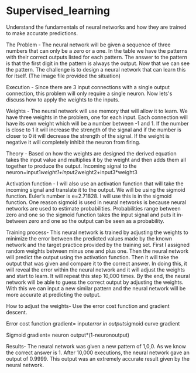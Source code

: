 # Supervised_learning
 Understand the fundamentals of neural networks and how they are trained to make accurate predictions. 

The Problem - The neural network will be given a sequence of three numbers that can only be a zero or a one. In the table we have the patterns
with their correct outputs listed for each pattern. The answer to the pattern is that the first digit in the pattern is always the output. 
Now that we can see the pattern. The challenge is to design a neural network that can learn this for itself. (The image file provided the situation)

Execution - Since there are 3 input connections with a single output connection, this problem will only require a single neuron. Now lets's discuss 
how to apply the weights to the inputs.

Weights - The neural network will use memory that will allow it to learn. We have three weights in the problem, one for each input.
Each connection will have its own weight which will be a number between -1 and 1. If the number is close to 1 it will increase the strength of the signal 
and if the number is closer to 0 it will decrease the strength of the signal. If the weight is negative it will completely inhibit the neuron from firing. 

Theory - Based on how the weights are designed the derived equation takes the input value and multiplies it by the weight and then adds them all together
to produce the output. Incoming signal to the neuron=input1*weight1+input2*weight2+input3*weight3 

Activation function - I will also use an activation function that will take the incoming signal and translate it to the output. We will be using the sigmoid
function. Euler’s number is e=2.71828. I will use this is in the sigmoid function. One reason sigmoid is used in neural networks is because neural networks
are used to estimate probabilities. Probabilities range between zero and one so the sigmoid function takes the input signal and puts it in-between zero and
one so the output can be seen as a probability.

Training process- This neural network is trained by adjusting the weights to minimize the error between the predicted values made by the known network 
and the target practice provided by the training set. First I assigned random weights between minus one and plus one. Then the neural network will predict 
the output using the activation function. Then it will take the output that was given and compare it to the correct answer. In doing this, it will reveal 
the error within the neural network and it will adjust the weights and start to learn. It will repeat this step 10,000 times. By the end, the neural network 
will be able to guess the correct output by adjusting the weights. With this we can input a new similar pattern and the neural network will be more accurate 
at predicting the output.

How to adjust the weights- Use the error cost function and gradient descent.

Error cost function gradient= input*error in output*sigmoid curve gradient

Sigmoid gradient= neuron output*(1-neuronoutput) 


Results-  The neural network was given a new pattern of 1,0,0. As we know the correct answer is 1. After 10,000 executions, the neural network gave an output 
of 0.9999.  This output  was an extremely accurate result given by the neural network. 

